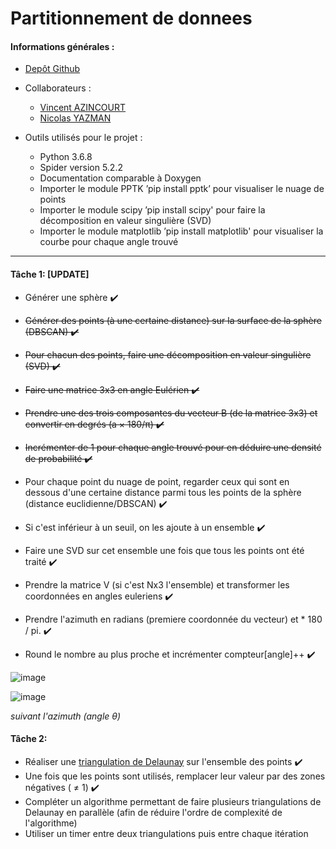 # Partitionnement de donnees

#### Informations générales :

* [Depôt Github](https://github.com/Wiiz971/partitionnement-de-donnees/)

* Collaborateurs  :
    * [Vincent AZINCOURT](https://github.com/Wiiz971)
    * [Nicolas YAZMAN](https://github.com/jsp)

* Outils utilisés pour le projet :
    * Python 3.6.8
    * Spider version 5.2.2 
    * Documentation comparable à Doxygen
    * Importer le module PPTK ’pip install pptk’ pour visualiser le nuage de points
    * Importer le module scipy ’pip install scipy' pour faire la décomposition en valeur singulière (SVD)
    * Importer le module matplotlib ’pip install matplotlib' pour visualiser la courbe pour chaque angle trouvé
    
 *******
 
 ####  Tâche 1: [UPDATE]
 
* Générer une sphère ✔️

* ~~Générer des points (à une certaine distance) sur la surface de la sphère (DBSCAN) ✔️~~
* ~~Pour chacun des points, faire une décomposition en valeur singulière (SVD) ✔️~~
* ~~Faire une matrice 3x3 en angle Eulérien ✔️~~
* ~~Prendre une des trois composantes du vecteur B (de la matrice 3x3) et convertir en degrés (a × 180/π) ✔️~~
* ~~Incrémenter de 1 pour chaque angle trouvé pour en déduire une densité de probabilité ✔️~~

* Pour chaque point du nuage de point, regarder ceux qui sont en dessous d'une certaine distance parmi tous les points de la sphère (distance euclidienne/DBSCAN) ✔️
* Si c'est inférieur à un seuil, on les ajoute à un ensemble ✔️
* Faire une SVD sur cet ensemble une fois que tous les points ont été traité ✔️
* Prendre la matrice V (si c'est Nx3 l'ensemble) et transformer les coordonnées en angles euleriens ✔️
* Prendre l'azimuth en radians (premiere coordonnée du vecteur) et * 180 / pi. ✔️
* Round le nombre au plus proche et incrémenter compteur[angle]++ ✔️

![image](https://user-images.githubusercontent.com/47423231/161772090-272c64b7-da1d-447c-8082-999a690ac1a3.png)

![image](https://user-images.githubusercontent.com/47423231/161771749-e5010b76-380d-42f8-b5a6-bbcf356b1c0b.png)

_suivant l'azimuth (angle θ)_





 ####  Tâche 2:

* Réaliser une [triangulation de Delaunay](https://en.wikipedia.org/wiki/Delaunay_triangulation) sur l'ensemble des points ✔️
* Une fois que les points sont utilisés, remplacer leur valeur par des zones négatives ( ≠ 1) ✔️
* Compléter un algorithme permettant de faire plusieurs triangulations de Delaunay en parallèle (afin de réduire l'ordre de complexité de l'algorithme)
* Utiliser un timer entre deux triangulations puis entre chaque itération





